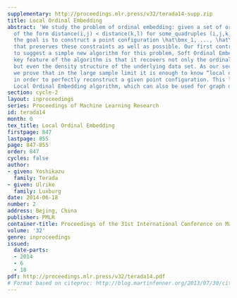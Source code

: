 ```yaml
---
supplementary: http://proceedings.mlr.press/v32/terada14-supp.zip
title: Local Ordinal Embedding
abstract: 'We study the problem of ordinal embedding: given a set of ordinal constraints
  of the form distance(i,j) < distance(k,l) for some_quadruples (i,j,k,l) of indices,
  the goal is to construct a point configuration \hat\bmx_1, ..., \hat\bmx_n in \R^p
  that preserves these constraints as well as possible. Our first contribution is
  to suggest a simple new algorithm for this problem, Soft Ordinal Embedding. The
  key feature of the algorithm is that it recovers not only the ordinal constraints,
  but even the density structure of the underlying data set. As our second contribution
  we prove that in the large sample limit it is enough to know “local ordinal information”
  in order to perfectly reconstruct a given point configuration. This leads to our
  Local Ordinal Embedding algorithm, which can also be used for graph drawing.'
section: cycle-2
layout: inproceedings
series: Proceedings of Machine Learning Research
id: terada14
month: 0
tex_title: Local Ordinal Embedding
firstpage: 847
lastpage: 855
page: 847-855
order: 847
cycles: false
author:
- given: Yoshikazu
  family: Terada
- given: Ulrike
  family: Luxburg
date: 2014-06-18
number: 2
address: Bejing, China
publisher: PMLR
container-title: Proceedings of the 31st International Conference on Machine Learning
volume: '32'
genre: inproceedings
issued:
  date-parts:
  - 2014
  - 6
  - 18
pdf: http://proceedings.mlr.press/v32/terada14.pdf
# Format based on citeproc: http://blog.martinfenner.org/2013/07/30/citeproc-yaml-for-bibliographies/
---
```

